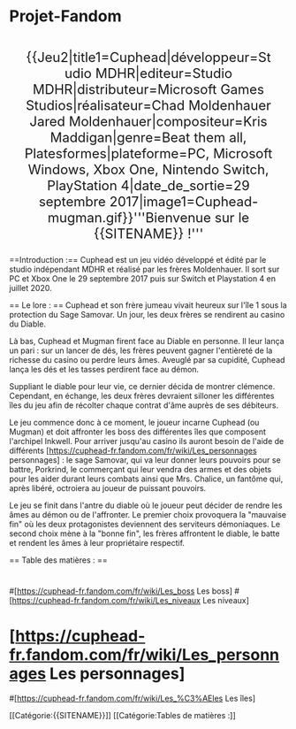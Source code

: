 # Projet-Fandom

<div style="text-align: center; font-size: x-large; padding: 1em;">{{Jeu2|title1=Cuphead|développeur=Studio MDHR|editeur=Studio MDHR|distributeur=Microsoft Games Studios|réalisateur=Chad Moldenhauer
Jared Moldenhauer|compositeur=Kris Maddigan|genre=Beat them all, Platesformes|plateforme=PC, Microsoft Windows, Xbox One, Nintendo Switch, PlayStation 4|date_de_sortie=29 septembre 2017|image1=Cuphead-mugman.gif}}'''Bienvenue sur le {{SITENAME}} !'''</div>
==Introduction :==
Cuphead est un jeu vidéo développé et édité par le studio indépendant MDHR et réalisé par les frères Moldenhauer. Il sort sur PC et Xbox One le 29 septembre 2017 puis sur Switch et Playstation 4 en juillet 2020.

== Le lore : ==
Cuphead et son frère jumeau vivait heureux sur l'île 1 sous la protection du Sage Samovar. Un jour, les deux frères se rendirent au casino du Diable.

Là bas, Cuphead et Mugman firent face au Diable en personne. Il leur lança un pari : sur un lancer de dés, les frères peuvent gagner l'entièreté de la richesse du casino ou perdre leurs âmes. Aveuglé par sa cupidité, Cuphead lança les dés et les tasses perdirent face au démon.

Suppliant le diable pour leur vie, ce dernier décida de montrer clémence. Cependant, en échange, les deux frères devraient silloner les différentes îles du jeu afin de récolter chaque contrat d'âme auprès de ses débiteurs.

Le jeu commence donc à ce moment, le joueur incarne Cuphead (ou Mugman) et doit affronter les boss des différentes îles que composent l'archipel Inkwell. Pour arriver jusqu'au casino ils auront besoin de l'aide de différents [https://cuphead-fr.fandom.com/fr/wiki/Les_personnages personnages] : le sage Samovar, qui va leur donner leurs pouvoirs pour se battre, Porkrind, le commerçant qui leur vendra des armes et des objets pour les aider durant leurs combats ainsi que Mrs. Chalice, un fantôme qui, après libéré, octroiera au joueur de puissant pouvoirs.

Le jeu se finit dans l'antre du diable où le joueur peut décider de rendre les âmes au démon ou de l'affronter. Le premier choix provoquera la "mauvaise fin" où les deux protagonistes deviennent des serviteurs démoniaques. Le second choix mène à la "bonne fin", les frères affrontent le diable, le batte et rendent les âmes à leur propriétaire respectif.

== Table des matières : ==
#
#[https://cuphead-fr.fandom.com/fr/wiki/Les_boss Les boss]
#[https://cuphead-fr.fandom.com/fr/wiki/Les_niveaux Les niveaux]
# [https://cuphead-fr.fandom.com/fr/wiki/Les_personnages Les personnages]
#[https://cuphead-fr.fandom.com/fr/wiki/Les_%C3%AEles Les îles]

[[Catégorie:{{SITENAME}}]]
[[Catégorie:Tables de matières :]]
